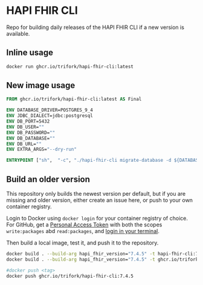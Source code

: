 # HAPI FHIR CLI

Repo for building daily releases of the HAPI FHIR CLI if a new version is available.

## Inline usage

```bash
docker run ghcr.io/trifork/hapi-fhir-cli:latest
```

## New image usage

```dockerfile
FROM ghcr.io/trifork/hapi-fhir-cli:latest AS Final

ENV DATABASE_DRIVER=POSTGRES_9_4
ENV JDBC_DIALECT=jdbc:postgresql
ENV DB_PORT=5432
ENV DB_USER=""
ENV DB_PASSWORD=""
ENV DB_DATABASE=""
ENV DB_URL=""
ENV EXTRA_ARGS="--dry-run"

ENTRYPOINT ["sh",  "-c", "./hapi-fhir-cli migrate-database -d ${DATABASE_DRIVER} -u ${JDBC_DIALECT}://${DB_URL}:${DB_PORT}/${DB_DATABASE} -n ${DB_USER} -p ${DB_PASSWORD} ${EXTRA_ARGS}"]

```

## Build an older version

This repository only builds the newest version per default, but if you are missing and older version, either create an issue here, or push to your own container registry.

Login to Docker using `docker login` for your container registry of choice.
For GitHub, get a [Personal Access Token](https://github.com/settings/tokens) with both the scopes `write:packages` abd `read:packages`, and [login in your terminal](https://docs.github.com/en/packages/working-with-a-github-packages-registry/working-with-the-container-registry).

Then build a local image, test it, and push it to the repository.

```bash
docker build . --build-arg hapi_fhir_version="7.4.5" -t hapi-fhir-cli:7.4.5 # Local image
docker build . --build-arg hapi_fhir_version="7.4.5" -t ghcr.io/trifork/hapi-fhir-cli:7.4.5 # Tag for GitHub, when pushing for this repository's Container Registry

#docker push <tag>
docker push ghcr.io/trifork/hapi-fhir-cli:7.4.5
```
